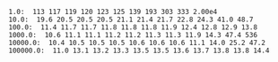     1.0:  113 117 119 120 123 125 139 193 303 333 2.00e4
    10.0:  19.6 20.5 20.5 20.5 21.1 21.4 21.7 22.8 24.3 41.0 48.7
    100.0:  11.4 11.7 11.7 11.8 11.8 11.8 11.9 12.4 12.8 12.9 13.8
    1000.0:  10.6 11.1 11.1 11.2 11.2 11.3 11.3 11.9 14.3 47.4 536
    10000.0:  10.4 10.5 10.5 10.5 10.6 10.6 10.6 11.1 14.0 25.2 47.2
    100000.0:  11.0 13.1 13.2 13.3 13.5 13.5 13.6 13.7 13.8 13.8 14.4

